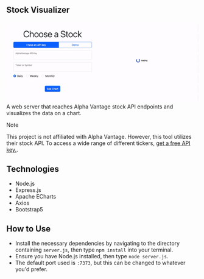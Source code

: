 ## Stock Visualizer
![Site example](https://github.com/lmskarpness/Stock-Visualizer/blob/main/example.gif?raw=true)
A web server that reaches Alpha Vantage stock API endpoints and visualizes the data on a chart.
> [!NOTE]
> This project is not affiliated with Alpha Vantage. However, this tool utilizes their stock API. To access a wide range of different tickers, [get a free API key.](https://www.alphavantage.co/support/#api-key).

## Technologies
- Node.js
- Express.js
- Apache ECharts
- Axios
- Bootstrap5

## How to Use
- Install the necessary dependencies by navigating to the directory containing ```server.js```, then type ```npm install``` into your terminal.
- Ensure you have Node.js installed, then type ```node server.js```.
- The default port used is ```:7373```, but this can be changed to whatever you'd prefer.